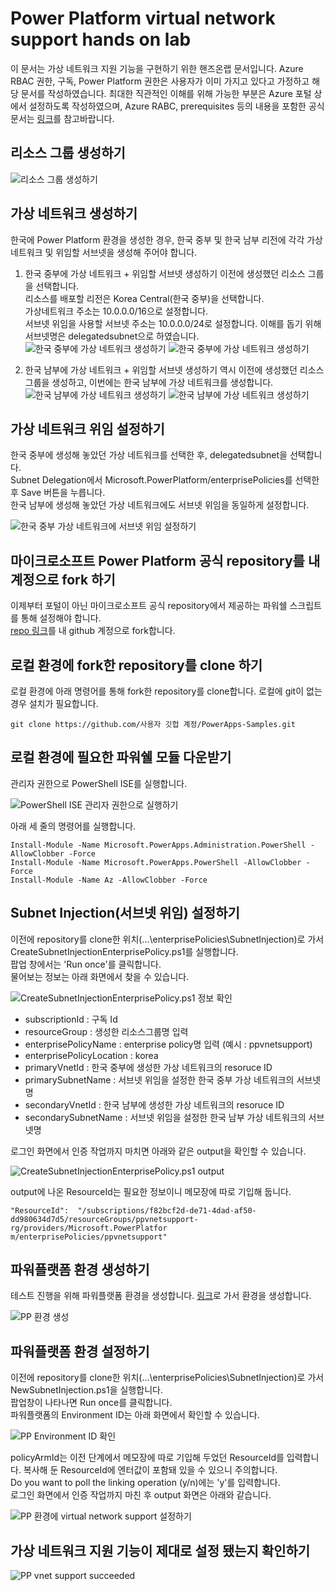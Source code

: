 # Power Platform virtual network support hands on lab

이 문서는 가상 네트워크 지원 기능을 구현하기 위한 핸즈온랩 문서입니다. Azure RBAC 권한, 구독, Power Platform 권한은 사용자가 이미 가지고 있다고 가정하고 해당 문서를 작성하였습니다. 최대한 직관적인 이해를 위해 가능한 부분은 Azure 포털 상에서 설정하도록 작성하였으며, Azure RABC, prerequisites 등의 내용을 포함한 공식 문서는 [링크](https://learn.microsoft.com/ko-kr/power-platform/admin/vnet-support-setup-configure?tabs=new)를 참고바랍니다.


리소스 그룹 생성하기
-----
![리소스 그룹 생성하기](screenshots/create%20a%20resource%20group.png)
  
가상 네트워크 생성하기
-----
한국에 Power Platform 환경을 생성한 경우, 한국 중부 및 한국 남부 리전에 각각 가상 네트워크 및 위임할 서브넷을 생성해 주어야 합니다.
   1. 한국 중부에 가상 네트워크 + 위임할 서브넷 생성하기
   이전에 생성했던 리소스 그룹을 선택합니다.  
   리소스를 배포할 리전은 Korea Central(한국 중부)을 선택합니다.  
   가상네트워크 주소는 10.0.0.0/16으로 설정합니다.  
   서브넷 위임을 사용할 서브넷 주소는 10.0.0.0/24로 설정합니다. 이해를 돕기 위해 서브넷명은 delegatedsubnet으로 하였습니다.
   ![한국 중부에 가상 네트워크 생성하기](screenshots/create-a-vnet-in-koreacentral-region.png)
   ![한국 중부에 가상 네트워크 생성하기](screenshots/koreacentral-vnet-ipaddress.png)
   
   2. 한국 남부에 가상 네트워크 + 위임할 서브넷 생성하기
   역시 이전에 생성했던 리소스 그룹을 생성하고, 이번에는 한국 남부에 가상 네트워크를 생성합니다.
   ![한국 남부에 가상 네트워크 생성하기](screenshots/create-a-vnet-in-koreasouth-region.png)
   ![한국 남부에 가상 네트워크 생성하기](screenshots/koreasouth-vnet-ipaddress.png)

가상 네트워크 위임 설정하기
-----
한국 중부에 생성해 놓았던 가상 네트워크를 선택한 후, delegatedsubnet을 선택합니다.  
Subnet Delegation에서 Microsoft.PowerPlatform/enterprisePolicies를 선택한 후 Save 버튼을 누릅니다.  
한국 남부에 생성해 놓았던 가상 네트워크에도 서브넷 위임을 동일하게 설정합니다.  

![한국 중부 가상 네트워크에 서브넷 위임 설정하기](screenshots/ppkrcvnet-subnetdelegation.png)
  
마이크로소프트 Power Platform 공식 repository를 내 계정으로 fork 하기
-----
이제부터 포털이 아닌 마이크로소프트 공식 repository에서 제공하는 파워쉘 스크립트를 통해 설정해야 합니다.  
[repo 링크](https://github.com/microsoft/PowerApps-Samples/tree/master)를 내 github 계정으로 fork합니다.  

로컬 환경에 fork한 repository를 clone 하기
-----
로컬 환경에 아래 명령어를 통해 fork한 repository를 clone합니다. 로컬에 git이 없는 경우 설치가 필요합니다.  
``` 
git clone https://github.com/사용자 깃헙 계정/PowerApps-Samples.git 
```

로컬 환경에 필요한 파워쉘 모듈 다운받기
-----
관리자 권한으로 PowerShell ISE를 실행합니다.  
  
![PowerShell ISE 관리자 권한으로 실행하기](screenshots/powershellise.png)
  
아래 세 줄의 명령어를 실행합니다.  
```
Install-Module -Name Microsoft.PowerApps.Administration.PowerShell -AllowClobber -Force
Install-Module -Name Microsoft.PowerApps.PowerShell -AllowClobber -Force
Install-Module -Name Az -AllowClobber -Force
```
  
Subnet Injection(서브넷 위임) 설정하기
-----
이전에 repository를 clone한 위치(...\enterprisePolicies\SubnetInjection)로 가서 CreateSubnetInjectionEnterprisePolicy.ps1를 실행합니다.  
팝업 창에서는 'Run once'를 클릭합니다.  
물어보는 정보는 아래 화면에서 찾을 수 있습니다.  
  
![CreateSubnetInjectionEnterprisePolicy.ps1 정보 확인](screenshots/subnetinjection.png)
* subscriptionId : 구독 Id  
* resourceGroup : 생성한 리소스그룹명 입력  
* enterprisePolicyName : enterprise policy명 입력 (예시 : ppvnetsupport)  
* enterprisePolicyLocation : korea  
* primaryVnetId : 한국 중부에 생성한 가상 네트워크의 resoruce ID  
* primarySubnetName : 서브넷 위임을 설정한 한국 중부 가상 네트워크의 서브넷명  
* secondaryVnetId : 한국 남부에 생성한 가상 네트워크의 resoruce ID  
* secondarySubnetName : 서브넷 위임을 설정한 한국 남부 가상 네트워크의 서브넷명  
  
로그인 화면에서 인증 작업까지 마치면 아래와 같은 output을 확인할 수 있습니다.  
  
![CreateSubnetInjectionEnterprisePolicy.ps1 output](screenshots/subnetinjectionoutput.png)
  
output에 나온 ResourceId는 필요한 정보이니 메모장에 따로 기입해 둡니다.
```
"ResourceId":  "/subscriptions/f82bcf2d-de71-4dad-af50-dd980634d7d5/resourceGroups/ppvnetsupport-rg/providers/Microsoft.PowerPlatfor
m/enterprisePolicies/ppvnetsupport"
```
  
파워플랫폼 환경 생성하기
-----
테스트 진행을 위해 파워플랫폼 환경을 생성합니다. [링크](https://admin.powerplatform.microsoft.com/home)로 가서 환경을 생성합니다.  
  
![PP 환경 생성](screenshots/createppenvironment.png)

파워플랫폼 환경 설정하기
-----
이전에 repository를 clone한 위치(...\enterprisePolicies\SubnetInjection)로 가서 NewSubnetInjection.ps1을 실행합니다.  
팝업창이 나타나면 Run once를 클릭합니다.  
파워플랫폼의 Environment ID는 아래 화면에서 확인할 수 있습니다.  
  
![PP Environment ID 확인](screenshots/ppenvironmentid.png)  
  
policyArmId는 이전 단계에서 메모장에 따로 기입해 두었던 ResourceId를 입력합니다. 복사해 둔 ResourceId에 엔터값이 포함돼 있을 수 있으니 주의합니다.  
Do you want to poll the linking operation (y/n)에는 'y'를 입력합니다.  
로그인 화면에서 인증 작업까지 마친 후 output 화면은 아래와 같습니다.  
  
![PP 환경에 virtual network support 설정하기](screenshots/newsubnetinjectionoutput.png)

가상 네트워크 지원 기능이 제대로 설정 됐는지 확인하기
-----
![PP vnet support succeeded](screenshots/ppvnetsupportsucceeded.png)